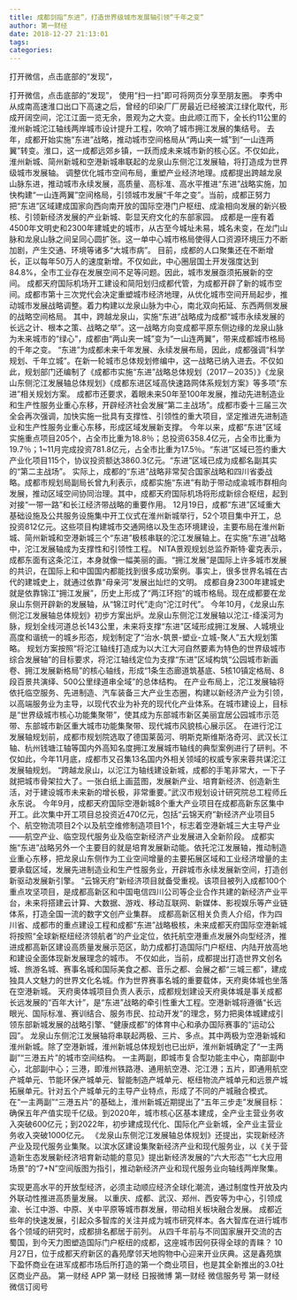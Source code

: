 ```yaml
---
title: 成都剑指“东进”，打造世界级城市发展轴引领“千年之变”
author: 第一财经
date: 2018-12-27 21:13:01
tags: 
categories: 
---
```

打开微信，点击底部的“发现”，
<!-- more -->
打开微信，点击底部的“发现”，
使用“扫一扫”即可将网页分享至朋友圈。
李秀中
从成南高速淮口出口下高速之后，曾经的印染厂厂房最近已经被滨江绿化取代，形成开阔空间，沱江江面一览无余，景观为之大变。由此顺江而下，全长约11公里的淮州新城沱江轴线两岸城市设计提升工程，吹响了城市拥江发展的集结号。
去年，成都开始实施“东进”战略，推动城市空间格局从“两山夹一城”到“一山连两翼”转变。淮口，这一成都远郊乡镇，一跃而成未来城市新的核心区。不仅如此，淮州新城、简州新城和空港新城串联起的龙泉山东侧沱江发展轴，将打造成为世界级城市发展轴。
调整优化城市空间布局，重塑产业经济地理。成都提出跨越龙泉山脉东进，推动城市永续发展，高质量、高标准、高水平推进“东进”战略实施，加快构建“一山连两翼”空间格局，引领城市发展“千年之变”。当前，成都正努力把“东进”区域建成国家向西向南开放的国际空港门户枢纽、成渝相向发展的新兴极核、引领新经济发展的产业新城、彰显天府文化的东部家园。
成都是一座有着4500年文明史和2300年建城史的城市，从古至今城址未易，城名未变，在龙门山脉和龙泉山脉之间呈同心圆扩张。这一单中心城市格局使得人口资源环境压力不断加剧，产生交通、环境等诸多“大城市病”。
目前，成都的人口聚集还在不断增长，正以每年50万人的速度新增。不仅如此，中心圈层国土开发强度达到84.8%，全市工业存在发展空间不足等问题。因此，城市发展亟须拓展新的空间。
成都天府国际机场开工建设和简阳划归成都代管，为成都开辟了新的城市空间。成都市第十三次党代会决定重塑城市经济地理，从优化城市空间开局起步，推动城市发展战略调整。着力构建以龙泉山脉为中心，南北双向拓延、东西两侧发展的战略空间格局。
其中，跨越龙泉山，实施“东进”战略成为成都“城市永续发展的长远之计、根本之策、战略之举”。这一战略方向变成都平原东侧边缘的龙泉山脉为未来城市的“绿心”，成都由“两山夹一城”变为“一山连两翼”，带来成都城市格局的千年之变。
“东进”为成都未来千年发展、永续发展布局，因此，成都强调“科学规划、千年立城”。在新一轮城市总体规划修编中，这一战略已纳入进去。不仅如此，规划部门还编制了《成都市实施“东进”战略总体规划（2017－2035）》《龙泉山东侧沱江发展轴总体规划》《成都东进区域高快速路网体系规划方案》等多项“东进”相关规划方案。
成都市还要求，着眼未来50年至100年发展，推动先进制造业和生产性服务业重心东移，开辟经济社会发展“第二主战场”。成都市委十三届三次全会再次强调，加快实施一批具有支撑性、引领性的重大项目，坚定推进先进制造业和生产性服务业重心东移，形成区域发展新支撑。
今年以来，成都“东进”区域实施重点项目205个，占全市比重为18.8％；总投资6358.4亿元，占全市比重为19.7％；1~11月完成投资781.8亿元，占全市比重为17.5％。“东进”区域已签约重大产业化项目115个，协议投资额达3860.3亿元。“东进”区域已成为成都名副其实的“第二主战场”。
实际上，成都的“东进”战略非常契合国家战略和四川省委战略。成都市规划局副局长曾九利表示，成都实施“东进”有助于带动成渝城市群相向发展，推动区域空间协同治理。其中，成都天府国际机场将形成新综合枢纽，起到对接“一带一路”和长江经济带战略的重要作用。
12月19日，成都“东进”区域重大基础设施及公共服务设施集中开工仪式在淮州新城举行，52个项目集中开工，总投资812亿元。这些项目构建城市交通网络以及生态环境建设，主要布局在淮州新城、简州新城和空港新城三个“东进”极核串联的沱江发展轴上。在实施“东进”战略中，沱江发展轴成为支撑性和引领性工程。
NITA景观规划总监乔斯特·霍克表示，成都东面有这条沱江，本身就像一幅美丽的画。“拥江发展”是国际上许多城市发展的共识，在国际上和中国国内都能找到很多成功案例。事实上，很多世界名城在古代的建城史上，就通过依靠“母亲河”发展出灿烂的文明。
成都自身2300年建城史就是依靠锦江“拥江发展”，历史上形成了“两江环抱”的城市格局。现在成都要在龙泉山东侧开辟新的发展轴，从“锦江时代”走向“沱江时代”。
今年10月，《龙泉山东侧沱江发展轴总体规划》初步方案出炉。龙泉山东侧沱江发展轴以沱江-绛溪河为脉，规划全线河道总长143公里，未来将支撑“东进”区域形成拥江发展、人城境业高度和谐统一的城乡形态，规划制定了“治水-筑景-塑业-立城-聚人”五大规划策略。
规划方案按照“将沱江轴线打造成为以大江大河自然要素为特色的世界级城市综合发展轴”的目标要求，将沱江轴线定位为支撑“东进”区域构筑“公园城市新画卷、拥江发展新格局”的核心轴线，形成“1条生态廊道筑基底、5核10镇定格局、8段百景共演绎、500公里绿道串全域”的总体结构。
在产业布局上，沱江发展轴将依托临空服务、先进制造、汽车装备三大产业生态圈，构建以新经济产业为引领，以高端服务业为主导，以现代农业为补充的现代化产业体系。在城市建设上，目标是“世界级城市核心功能集聚带”，使其成为东部城市新区美丽宜居公园城市示范带、东部城市新区重大城市功能集聚带、现代城市风貌核心展示区。
在进行沱江发展轴规划前，成都市规划院选取了德国莱茵河、明斯克斯维斯洛奇河、武汉长江轴、杭州钱塘江轴等国内外高知名度拥江发展城市轴线的典型案例进行了研判。不仅如此，今年11月底，成都市又召集13名国内外相关领域的权威专家来蓉共谋沱江发展轴规划。
“跨越龙泉山，以沱江为轴线建设新城，成都的手笔非常大，一下子就把城市骨架拉大了。一张白纸上画蓝图，发展新产业、培育新经济、创造新生活，对于建设城市未来新的增长极，非常重要。”武汉市规划设计研究院总工程师丘永东说。
今年9月，成都天府国际空港新城8个重大产业项目在成都高新东区集中开工。此次集中开工项目总投资近470亿元，包括“云锦天府”新经济产业项目5个、航空物流项目2个以及航空维修制造项目1个，标志着空港新城三大主导产业——航空产业、临空现代服务业及临空新经济产业发展进入全新阶段。
成都实施“东进”战略另外一个主要目的就是培育发展新动能。依托沱江发展轴，推动制造业重心东移，把龙泉山东侧作为工业空间增量的主要拓展区域和工业经济增量的主要承载区域，发展先进制造业和生产性服务业，开辟城市永续发展新空间，打造创新驱动发展新引擎。
“云锦天府”新经济项目就备受重视。该项目被列入成都100个重点攻坚项目，是成都高新区和中国电信四川公司等企业合作共建的新经济产业平台，未来将搭建云计算、大数据、游戏、移动互联网、新媒体、影视娱乐等产业链体系，打造全国一流的数字文创产业集群。
成都高新区相关负责人介绍，作为四川省、成都市的重点建设工程和成都“东进”战略极核，未来成都天府国际空港新城将按照“全球新枢纽经济领航者”的产业定位，依托航空港重点发展外向型经济，推进成都高新区建设高质量发展示范区，助力成都打造国际门户枢纽、内陆开放高地和建设全面体现新发展理念的城市。
不仅如此，当前，成都提出打造世界文创名城、旅游名城、赛事名城和国际美食之都、音乐之都、会展之都“三城三都”，建成独具人文魅力的世界文化名城。作为世界赛事名城的重要载体，天府奥体城也坐落在空港新城。
天府奥体城项目负责人表示，成都规划建设天府奥体城是事关成都长远发展的“百年大计”，是“东进”战略的牵引性重大工程。空港新城将遵循“长远眼光、国际标准、赛训结合、服务市民、拉动开发”的理念，努力把奥体城建成引领东部新城发展的战略引擎、“健康成都”的体育中心和承办国际赛事的“运动公园”。
龙泉山东侧沱江发展轴将串联起两极、三片、多点。其中两极为空港新城和淮州新城。除了空港新城，淮州新城总体规划也已出炉，淮州新城确定了“一主两副”“三港五片”的城市空间结构。
一主两副，即城市复合型功能主中心，南部副中心，北部副中心；三港，即淮州铁路港、通用航空港、沱江港；五片，即通用航空产城单元、节能环保产城单元、智能制造产城单元、枢纽物流产城单元和远景产城拓展单元。针对五个产城单元的主导产业特点，形成了不同的产城融合模式。
在“一主两副”“三港五片”的基础上，淮州新城近期提出了“五年三步走”发展目标：确保五年产值实现千亿级。到2020年，城市核心区基本建成，全产业主营业务收入突破600亿元；到2022年，初步建成现代化、国际化产业新城，全产业主营业务收入突破1000亿元。
《龙泉山东侧沱江发展轴总体规划》还提出，实现新经济产业及现代服务业集聚。以滨水区建设集聚新经济产业和现代服务业，以《关于营造新生态发展新经济培育新动能的意见》提出新经济发展的“六大形态”“七大应用场景”的“7+N”空间版图为指引，推动新经济产业和现代服务业向轴线两岸聚集。
 
 
实现更高水平的开放型经济，必须主动顺应经济全球化潮流，通过制度性开放及内外联动性推进高质量发展。
以重庆、成都、武汉、郑州、西安等为中心，引领成渝、长江中游、中原、关中平原等城市群发展，带动相关板块融合发展。
成都近些年的快速发展，引起众多智库的关注并成为城市研究样本。各大智库在进行城市各个领域的研究时，成都排名都居于前列。
从四千年前与不同国家展开交流的古蜀国，到今天力图塑造国际门户枢纽的成都，这座城市因何获得全球的青睐？
10月27日，位于成都天府新区的鑫苑摩邻天地购物中心迎来开业庆典。这是鑫苑旗下盈怀商业在进军成都市场后所打造的第一个商业项目，也是其全新推出的3.0社区商业产品。
第一财经
APP
第一财经
日报微博
第一财经
微信服务号
第一财经
微信订阅号
